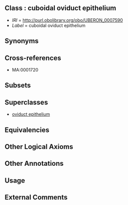 
## Class : cuboidal oviduct epithelium

 * *IRI* = http://purl.obolibrary.org/obo/UBERON_0007590
 * *Label* = cuboidal oviduct epithelium

## Synonyms


## Cross-references

 * MA:0001720

## Subsets


## Superclasses

 * [oviduct epithelium](../../UBERON/04/UBERON_0004804.md)

## Equivalencies


## Other Logical Axioms


## Other Annotations


## Usage


## External Comments

